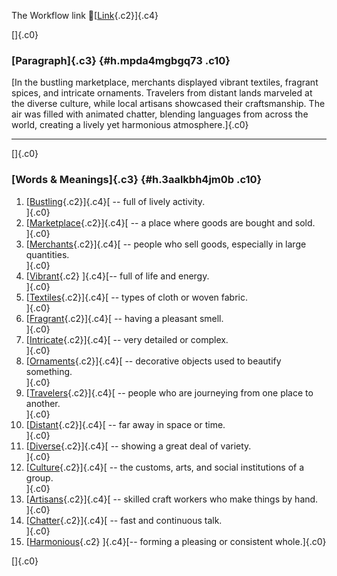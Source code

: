 The Workflow link
👏[[Link](https://www.google.com/url?q=http://www.google.com&sa=D&source=editors&ust=1756567068029165&usg=AOvVaw3uP7OpprRBa057wheaE-CE){.c2}]{.c4}

[]{.c0}

### [Paragraph]{.c3} {#h.mpda4mgbgq73 .c10}

[In the bustling marketplace, merchants displayed vibrant textiles,
fragrant spices, and intricate ornaments. Travelers from distant lands
marveled at the diverse culture, while local artisans showcased their
craftsmanship. The air was filled with animated chatter, blending
languages from across the world, creating a lively yet harmonious
atmosphere.]{.c0}

------------------------------------------------------------------------

[]{.c0}

### [Words & Meanings]{.c3} {#h.3aalkbh4jm0b .c10}

1.  [[Bustling](https://www.google.com/url?q=http://www.google.com&sa=D&source=editors&ust=1756567068029886&usg=AOvVaw1aIj4CFjyZQhfMOy0y6zbo){.c2}]{.c4}[ --
    full of lively activity.\
    ]{.c0}
2.  [[Marketplace](https://www.google.com/url?q=http://www.google.com&sa=D&source=editors&ust=1756567068030040&usg=AOvVaw1o3g_CARfWB_cO4cRi-D9Y){.c2}]{.c4}[ --
    a place where goods are bought and sold.\
    ]{.c0}
3.  [[Merchants](https://www.google.com/url?q=http://www.google.com&sa=D&source=editors&ust=1756567068030183&usg=AOvVaw1Oez6Cv0rWpiXfB0kmJB7Q){.c2}]{.c4}[ --
    people who sell goods, especially in large quantities.\
    ]{.c0}
4.  [[Vibrant](https://www.google.com/url?q=http://www.google.com&sa=D&source=editors&ust=1756567068030354&usg=AOvVaw3N5Yjc-xejJ8qy2NirU2Wo){.c2}
    ]{.c4}[-- full of life and energy.\
    ]{.c0}
5.  [[Textiles](https://www.google.com/url?q=http://www.google.com&sa=D&source=editors&ust=1756567068030469&usg=AOvVaw38TAZo3sbgP5Ub963Ckb3V){.c2}]{.c4}[ --
    types of cloth or woven fabric.\
    ]{.c0}
6.  [[Fragrant](https://www.google.com/url?q=http://www.google.com&sa=D&source=editors&ust=1756567068030599&usg=AOvVaw2j0vOSi3Mao3n4wanPLVyK){.c2}]{.c4}[ --
    having a pleasant smell.\
    ]{.c0}
7.  [[Intricate](https://www.google.com/url?q=http://www.google.com&sa=D&source=editors&ust=1756567068030717&usg=AOvVaw2a52XdPNDQKUqtzcpY6_vI){.c2}]{.c4}[ --
    very detailed or complex.\
    ]{.c0}
8.  [[Ornaments](https://www.google.com/url?q=http://www.google.com&sa=D&source=editors&ust=1756567068030833&usg=AOvVaw1ajf4bqqUf05SDhAnBMyHA){.c2}]{.c4}[ --
    decorative objects used to beautify something.\
    ]{.c0}
9.  [[Travelers](https://www.google.com/url?q=http://www.google.com&sa=D&source=editors&ust=1756567068030978&usg=AOvVaw30JYmz-XFNgLzYJIdS-qr_){.c2}]{.c4}[ --
    people who are journeying from one place to another.\
    ]{.c0}
10. [[Distant](https://www.google.com/url?q=http://www.google.com&sa=D&source=editors&ust=1756567068031118&usg=AOvVaw3_AS6zYjnjjRjt93VBxrrD){.c2}]{.c4}[ --
    far away in space or time.\
    ]{.c0}
11. [[Diverse](https://www.google.com/url?q=http://www.google.com&sa=D&source=editors&ust=1756567068031231&usg=AOvVaw1nPoYl-49E_eCXQrSS_IR_){.c2}]{.c4}[ --
    showing a great deal of variety.\
    ]{.c0}
12. [[Culture](https://www.google.com/url?q=http://www.google.com&sa=D&source=editors&ust=1756567068031354&usg=AOvVaw0j8dPp0A1mv9mYbzajMZb4){.c2}]{.c4}[ --
    the customs, arts, and social institutions of a group.\
    ]{.c0}
13. [[Artisans](https://www.google.com/url?q=http://www.google.com&sa=D&source=editors&ust=1756567068031490&usg=AOvVaw1WM6eccut5XG9chjWZiqIG){.c2}]{.c4}[ --
    skilled craft workers who make things by hand.\
    ]{.c0}
14. [[Chatter](https://www.google.com/url?q=http://www.google.com&sa=D&source=editors&ust=1756567068031622&usg=AOvVaw3mGbSW9hAS8fOQ3W9rHpjN){.c2}]{.c4}[ --
    fast and continuous talk.\
    ]{.c0}
15. [[Harmonious](https://www.google.com/url?q=http://www.google.com&sa=D&source=editors&ust=1756567068031735&usg=AOvVaw0Pd67HlGUVr79ZULMjOcSU){.c2}
    ]{.c4}[-- forming a pleasing or consistent whole.]{.c0}

[]{.c0}
